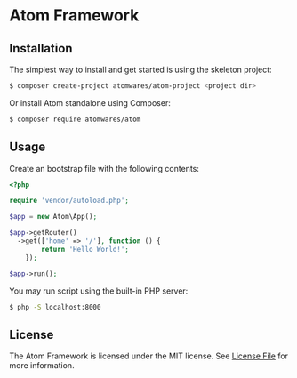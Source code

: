# Atom Framework

## Installation

The simplest way to install and get started is using the skeleton project:

```bash
$ composer create-project atomwares/atom-project <project dir>
```

Or install Atom standalone using Composer:

```bash
$ composer require atomwares/atom
```

## Usage

Create an bootstrap file with the following contents:

```php
<?php

require 'vendor/autoload.php';

$app = new Atom\App();

$app->getRouter()
  ->get(['home' => '/'], function () {
        return 'Hello World!';
    });

$app->run();
```

You may run script using the built-in PHP server:
```bash
$ php -S localhost:8000
```

## License

The Atom Framework is licensed under the MIT license. See [License File](LICENSE.md) for more information.
